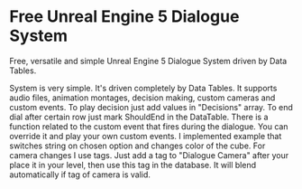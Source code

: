 # Free Unreal Engine 5 Dialogue System
Free, versatile and simple Unreal Engine 5 Dialogue System driven by Data Tables.

System is very simple. It's driven completely by Data Tables. It supports audio files, animation montages, decision making, custom cameras and custom events.
To play decision just add values in "Decisions" array. To end dial after certain row just mark ShouldEnd in the DataTable. 
There is a function related to the custom event that fires during the dialogue. You can override it and play your own custom events. I implemented example that switches string on chosen option and changes color of the cube.
For camera changes I use tags. Just add a tag to "Dialogue Camera" after your place it in your level, then use this tag in the database. It will blend automatically if tag of camera is valid.
